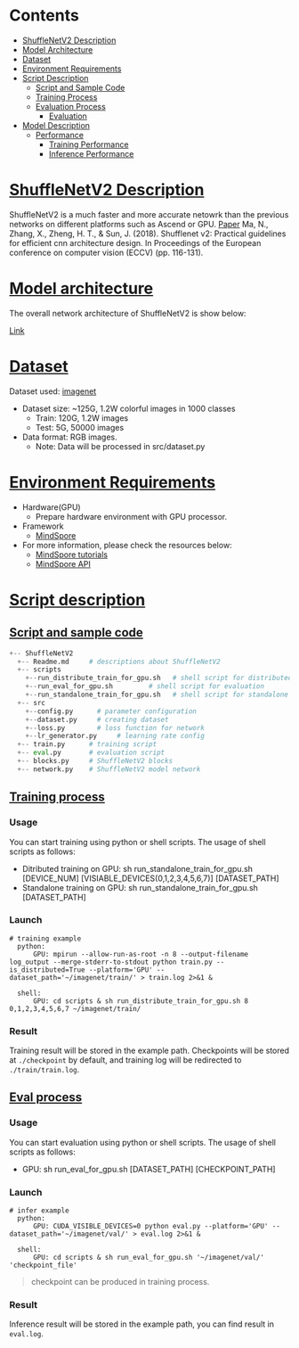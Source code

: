 # Contents

- [ShuffleNetV2 Description](#shufflenetv2-description)
- [Model Architecture](#model-architecture)
- [Dataset](#dataset)
- [Environment Requirements](#environment-requirements)
- [Script Description](#script-description)
    - [Script and Sample Code](#script-and-sample-code)
    - [Training Process](#training-process)
    - [Evaluation Process](#evaluation-process)
        - [Evaluation](#evaluation)
- [Model Description](#model-description)
    - [Performance](#performance)
        - [Training Performance](#evaluation-performance)
        - [Inference Performance](#evaluation-performance)

# [ShuffleNetV2 Description](#contents)

ShuffleNetV2 is a much faster and more accurate netowrk than the previous networks on different platforms such as Ascend or GPU.
[Paper](https://arxiv.org/pdf/1807.11164.pdf) Ma, N., Zhang, X., Zheng, H. T., & Sun, J. (2018). Shufflenet v2: Practical guidelines for efficient cnn architecture design. In Proceedings of the European conference on computer vision (ECCV) (pp. 116-131).

# [Model architecture](#contents)

The overall network architecture of ShuffleNetV2 is show below:

[Link](https://arxiv.org/pdf/1807.11164.pdf)

# [Dataset](#contents)

Dataset used: [imagenet](http://www.image-net.org/)

- Dataset size: ~125G, 1.2W colorful images in 1000 classes
	- Train: 120G, 1.2W images
	- Test: 5G, 50000 images
- Data format: RGB images.
	- Note: Data will be processed in src/dataset.py

# [Environment Requirements](#contents)

- Hardware(GPU)
  - Prepare hardware environment with GPU processor.
- Framework
  - [MindSpore](http://10.90.67.50/mindspore/archive/20200506/OpenSource/me_vm_x86/)
- For more information, please check the resources below:
  - [MindSpore tutorials](https://www.mindspore.cn/tutorial/zh-CN/master/index.html)
  - [MindSpore API](https://www.mindspore.cn/api/zh-CN/master/index.html)


# [Script description](#contents)

## [Script and sample code](#contents)

```python
+-- ShuffleNetV2      
  +-- Readme.md     # descriptions about ShuffleNetV2
  +-- scripts
    +--run_distribute_train_for_gpu.sh   # shell script for distributed training
    +--run_eval_for_gpu.sh         # shell script for evaluation
    +--run_standalone_train_for_gpu.sh   # shell script for standalone training
  +-- src
    +--config.py      # parameter configuration
    +--dataset.py     # creating dataset
    +--loss.py        # loss function for network
    +--lr_generator.py     # learning rate config
  +-- train.py      # training script
  +-- eval.py       # evaluation script
  +-- blocks.py     # ShuffleNetV2 blocks
  +-- network.py    # ShuffleNetV2 model network
```

## [Training process](#contents)

### Usage


You can start training using python or shell scripts. The usage of shell scripts as follows:

- Ditributed training on GPU: sh run_standalone_train_for_gpu.sh [DEVICE_NUM] [VISIABLE_DEVICES(0,1,2,3,4,5,6,7)] [DATASET_PATH]
- Standalone training on GPU: sh run_standalone_train_for_gpu.sh [DATASET_PATH]

### Launch

```
# training example
  python:
      GPU: mpirun --allow-run-as-root -n 8 --output-filename log_output --merge-stderr-to-stdout python train.py --is_distributed=True --platform='GPU' --dataset_path='~/imagenet/train/' > train.log 2>&1 &

  shell:
      GPU: cd scripts & sh run_distribute_train_for_gpu.sh 8 0,1,2,3,4,5,6,7 ~/imagenet/train/
```

### Result

Training result will be stored in the example path. Checkpoints will be stored at `./checkpoint` by default, and training log will be redirected to `./train/train.log`.

## [Eval process](#contents)

### Usage

You can start evaluation using python or shell scripts. The usage of shell scripts as follows:

- GPU: sh run_eval_for_gpu.sh [DATASET_PATH] [CHECKPOINT_PATH]

### Launch

``` 
# infer example
  python:
      GPU: CUDA_VISIBLE_DEVICES=0 python eval.py --platform='GPU' --dataset_path='~/imagenet/val/' > eval.log 2>&1 &

  shell:
      GPU: cd scripts & sh run_eval_for_gpu.sh '~/imagenet/val/' 'checkpoint_file' 
```

> checkpoint can be produced in training process.

### Result

Inference result will be stored in the example path, you can find result in `eval.log`.
